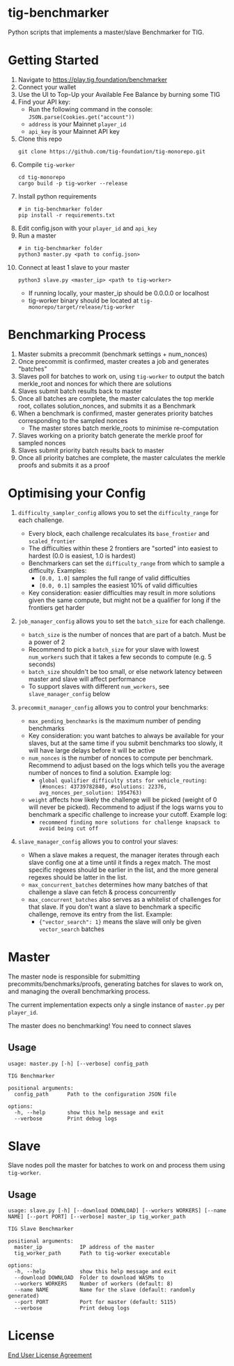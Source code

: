 # tig-benchmarker

Python scripts that implements a master/slave Benchmarker for TIG. 

# Getting Started

1. Navigate to https://play.tig.foundation/benchmarker
2. Connect your wallet
3. Use the UI to Top-Up your Available Fee Balance by burning some TIG
4. Find your API key: 
    * Run the following command in the console: `JSON.parse(Cookies.get("account"))`
    * `address` is your Mainnet `player_id`
    * `api_key` is your Mainnet API key
5. Clone this repo
    ```
    git clone https://github.com/tig-foundation/tig-monorepo.git
    ```
6. Compile `tig-worker`
    ```
    cd tig-monorepo
    cargo build -p tig-worker --release
    ```
7. Install python requirements
    ```
    # in tig-benchmarker folder
    pip install -r requirements.txt
    ```
8. Edit config.json with your `player_id` and `api_key`
9. Run a master
    ```
    # in tig-benchmarker folder
    python3 master.py <path to config.json>
    ```
10. Connect at least 1 slave to your master
    ```
    python3 slave.py <master_ip> <path to tig-worker>
    ```
    * If running locally, your master_ip should be 0.0.0.0 or localhost
    * tig-worker binary should be located at `tig-monorepo/target/release/tig-worker`

# Benchmarking Process

1. Master submits a precommit (benchmark settings + num_nonces)
2. Once precommit is confirmed, master creates a job and generates "batches"
3. Slaves poll for batches to work on, using `tig-worker` to output the batch merkle_root and nonces for which there are solutions
4. Slaves submit batch results back to master
5. Once all batches are complete, the master calculates the top merkle root, collates solution_nonces, and submits it as a Benchmark
6. When a benchmark is confirmed, master generates priority batches corresponding to the sampled nonces
    * The master stores batch merkle_roots to minimise re-computation
7. Slaves working on a priority batch generate the merkle proof for sampled nonces
8. Slaves submit priority batch results back to master
9. Once all priority batches are complete, the master calculates the merkle proofs and submits it as a proof

# Optimising your Config

1. `difficulty_sampler_config` allows you to set the `difficulty_range` for each challenge. 
    * Every block, each challenge recalculates its `base_frontier` and `scaled_frontier`
    * The difficulties within these 2 frontiers are "sorted" into easiest to hardest (0.0 is easiest, 1.0 is hardest)
    * Benchmarkers can set the `difficulty_range` from which to sample a difficulty. Examples:
        * `[0.0, 1.0]` samples the full range of valid difficulties
        * `[0.0, 0.1]` samples the easiest 10% of valid difficulties
    * Key consideration: easier difficulties may result in more solutions given the same compute, but might not be a qualifier for long if the frontiers get harder

2. `job_manager_config` allows you to set the `batch_size` for each challenge.
    * `batch_size` is the number of nonces that are part of a batch. Must be a power of 2
    * Recommend to pick a `batch_size` for your slave with lowest `num_workers` such that it takes a few seconds to compute (e.g. 5 seconds)
    * `batch_size` shouldn't be too small, or else network latency between master and slave will affect performance
    * To support slaves with different `num_workers`, see `slave_manager_config` below

3. `precommit_manager_config` allows you to control your benchmarks:
    * `max_pending_benchmarks` is the maximum number of pending benchmarks
    * Key consideration: you want batches to always be available for your slaves, but at the same time if you submit benchmarks too slowly, it will have large delays before it will be active
    * `num_nonces` is the number of nonces to compute per benchmark. Recommend to adjust based on the logs which tells you the average number of nonces to find a solution. Example log:
        * `global qualifier difficulty stats for vehicle_routing: (#nonces: 43739782840, #solutions: 22376, avg_nonces_per_solution: 1954763)`
    * `weight` affects how likely the challenge will be picked (weight of 0 will never be picked). Recommend to adjust if the logs warns you to benchmark a specific challenge to increase your cutoff. Example log:
        * `recommend finding more solutions for challenge knapsack to avoid being cut off`

4. `slave_manager_config` allows you to control your slaves:
    * When a slave makes a request, the manager iterates through each slave config one at a time until it finds a regex match. The most specific regexes should be earlier in the list, and the more general regexes should be latter in the list.
    * `max_concurrent_batches` determines how many batches of that challenge a slave can fetch & process concurrently
    * `max_concurrent_batches` also serves as a whitelist of challenges for that slave. If you don't want a slave to benchmark a specific challenge, remove its entry from the list. Example:
        * `{"vector_search": 1}` means the slave will only be given `vector_search` batches

# Master

The master node is responsible for submitting precommits/benchmarks/proofs, generating batches for slaves to work on, and managing the overall benchmarking process.

The current implementation expects only a single instance of `master.py` per `player_id`.

The master does no benchmarking! You need to connect slaves

## Usage

```
usage: master.py [-h] [--verbose] config_path

TIG Benchmarker

positional arguments:
  config_path      Path to the configuration JSON file

options:
  -h, --help       show this help message and exit
  --verbose        Print debug logs
```

# Slave

Slave nodes poll the master for batches to work on and process them using `tig-worker`.

## Usage

```
usage: slave.py [-h] [--download DOWNLOAD] [--workers WORKERS] [--name NAME] [--port PORT] [--verbose] master_ip tig_worker_path

TIG Slave Benchmarker

positional arguments:
  master_ip            IP address of the master
  tig_worker_path      Path to tig-worker executable

options:
  -h, --help           show this help message and exit
  --download DOWNLOAD  Folder to download WASMs to
  --workers WORKERS    Number of workers (default: 8)
  --name NAME          Name for the slave (default: randomly generated)
  --port PORT          Port for master (default: 5115)
  --verbose            Print debug logs
```

# License

[End User License Agreement](../docs/agreements/end_user_license_agreement.pdf)
